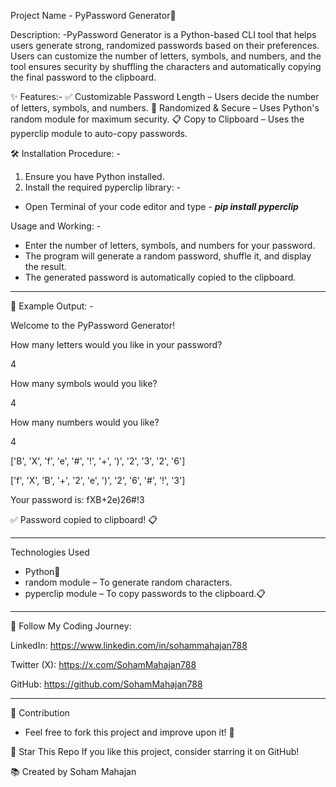 Project Name - PyPassword Generator🔑

Description:
-PyPassword Generator is a Python-based CLI tool that helps users generate strong, randomized passwords based on their preferences. Users can customize the number of letters, symbols, and numbers, and the tool ensures security by shuffling the characters and automatically copying the final password to the clipboard.

✨ Features:-
✅ Customizable Password Length – Users decide the number of letters, symbols, and numbers.
🔀 Randomized & Secure – Uses Python's random module for maximum security.
📋 Copy to Clipboard – Uses the pyperclip module to auto-copy passwords.

🛠️ Installation Procedure: -
1. Ensure you have Python installed.
2. Install the required pyperclip library: -
* Open Terminal of your code editor and type - ***pip install pyperclip***

Usage and Working: -
- Enter the number of letters, symbols, and numbers for your password.
- The program will generate a random password, shuffle it, and display the result.
- The generated password is automatically copied to the clipboard.
****************************************

📄 Example Output: -

Welcome to the PyPassword Generator!

How many letters would you like in your password?

4

How many symbols would you like?

4

How many numbers would you like?

4

['B', 'X', 'f', 'e', '#', '!', '+', ')', '2', '3', '2', '6']

['f', 'X', 'B', '+', '2', 'e', ')', '2', '6', '#', '!', '3']

Your password is: fXB+2e)26#!3

✅ Password copied to clipboard! 📋
****************************************

Technologies Used
- Python🐍
- random module – To generate random characters.
- pyperclip module – To copy passwords to the clipboard.📋

****************************************

🔗 Follow My Coding Journey:

LinkedIn: https://www.linkedin.com/in/sohammahajan788

Twitter (X): https://x.com/SohamMahajan788

GitHub: https://github.com/SohamMahajan788

****************************************
🔗 Contribution

- Feel free to fork this project and improve upon it! 🚀

🌟 Star This Repo If you like this project, consider starring it on GitHub!

📚 Created by Soham Mahajan
